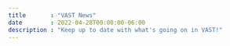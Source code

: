 ```yaml
---
title       : "VAST News"
date        : 2022-04-28T00:00:00-06:00
description : "Keep up to date with what's going on in VAST!"
---
```


